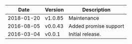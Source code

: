 | Date        | Version | Description |
| ----------- | ------- | ----------- |
| 2018-01-20  | v1.0.85 | Maintenance |
| 2016-08-05  | v0.0.43 | Added promise support |
| 2016-03-04  | v0.0.1  | Initial release. |
